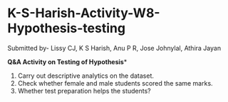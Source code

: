 # K-S-Harish-Activity-W8-Hypothesis-testing
Submitted by- Lissy CJ, K S Harish, Anu P R, Jose Johnylal, Athira Jayan


******Q&A Activity on Testing of Hypothesis*******


1. Carry out descriptive analytics on the dataset.
2. Check whether female and male students scored the same marks.
3. Whether test preparation helps the students?
